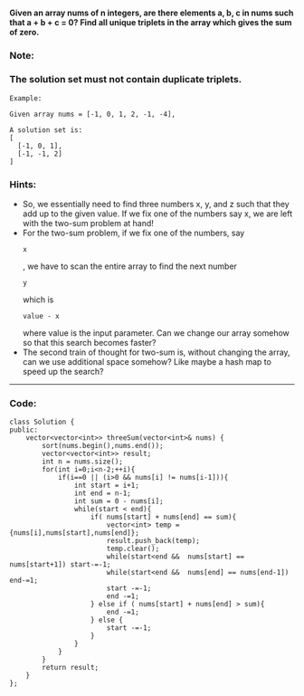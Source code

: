 #### Given an array nums of n integers, are there elements a, b, c in nums such that a + b + c = 0? Find all unique triplets in the array which gives the sum of zero.

### Note:

### The solution set must not contain duplicate triplets.

```
Example:

Given array nums = [-1, 0, 1, 2, -1, -4],

A solution set is:
[
  [-1, 0, 1],
  [-1, -1, 2]
]
```

### Hints:
- So, we essentially need to find three numbers x, y, and z such that they add up to the given value. If we fix one of the numbers say x, we are left with the two-sum problem at hand!
- For the two-sum problem, if we fix one of the numbers, say
  ```
  x
  ```
  , we have to scan the entire array to find the next number
  ```
  y
  ```
  which is
  ```
  value - x
  ```
  where value is the input parameter. Can we change our array somehow so that this search becomes faster?
- The second train of thought for two-sum is, without changing the array, can we use additional space somehow? Like maybe a hash map to speed up the search?

---

### Code:

```
class Solution {
public:
    vector<vector<int>> threeSum(vector<int>& nums) {
        sort(nums.begin(),nums.end());
        vector<vector<int>> result;
        int n = nums.size();
        for(int i=0;i<n-2;++i){
            if(i==0 || (i>0 && nums[i] != nums[i-1])){
                int start = i+1;
                int end = n-1;
                int sum = 0 - nums[i];
                while(start < end){
                    if( nums[start] + nums[end] == sum){
                        vector<int> temp = {nums[i],nums[start],nums[end]};
                        result.push_back(temp);
                        temp.clear();
                        while(start<end &&  nums[start] == nums[start+1]) start-=-1;
                        while(start<end &&  nums[end] == nums[end-1]) end-=1;
                        start -=-1;
                        end -=1;
                    } else if ( nums[start] + nums[end] > sum){
                        end -=1;
                    } else {
                        start -=-1;
                    }
                }
            }
        }
        return result;
    }
};
```
